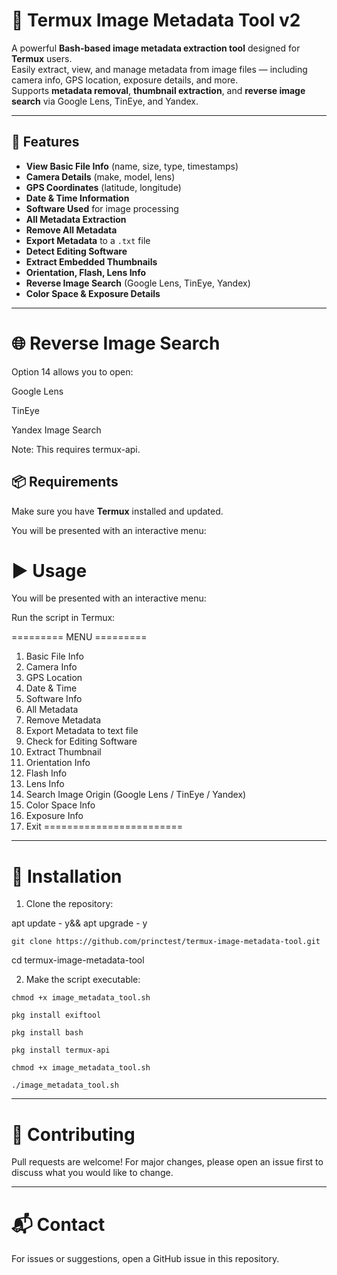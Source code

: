 # 📸 Termux Image Metadata Tool v2

A powerful **Bash-based image metadata extraction tool** designed for **Termux** users.  
Easily extract, view, and manage metadata from image files — including camera info, GPS location, exposure details, and more.  
Supports **metadata removal**, **thumbnail extraction**, and **reverse image search** via Google Lens, TinEye, and Yandex.

---

## 🚀 Features
- **View Basic File Info** (name, size, type, timestamps)
- **Camera Details** (make, model, lens)
- **GPS Coordinates** (latitude, longitude)
- **Date & Time Information**
- **Software Used** for image processing
- **All Metadata Extraction**
- **Remove All Metadata**
- **Export Metadata** to a `.txt` file
- **Detect Editing Software**
- **Extract Embedded Thumbnails**
- **Orientation, Flash, Lens Info**
- **Reverse Image Search** (Google Lens, TinEye, Yandex)
- **Color Space & Exposure Details**

---

# 🌐 Reverse Image Search

Option 14 allows you to open:

Google Lens

TinEye

Yandex Image Search


Note: This requires termux-api.

## 📦 Requirements

Make sure you have **Termux** installed and updated.

You will be presented with an interactive menu:

# ▶️ Usage

You will be presented with an interactive menu:

Run the script in Termux:

========= MENU =========
1. Basic File Info
2. Camera Info
3. GPS Location
4. Date & Time
5. Software Info
6. All Metadata
7. Remove Metadata
8. Export Metadata to text file
9. Check for Editing Software
10. Extract Thumbnail
11. Orientation Info
12. Flash Info
13. Lens Info
14. Search Image Origin (Google Lens / TinEye / Yandex)
15. Color Space Info
16. Exposure Info
17. Exit
========================

---

# 🔧 Installation

1. Clone the repository:

apt update - y&& apt upgrade - y

```
git clone https://github.com/princtest/termux-image-metadata-tool.git
```

cd termux-image-metadata-tool

2. Make the script executable:
```
chmod +x image_metadata_tool.sh
```

```
pkg install exiftool
```
```
pkg install bash
```
```
pkg install termux-api
```
```
chmod +x image_metadata_tool.sh
```
```
./image_metadata_tool.sh
```


---

# 🤝 Contributing

Pull requests are welcome!
For major changes, please open an issue first to discuss what you would like to change.


---

# 📬 Contact

For issues or suggestions, open a GitHub issue in this repository.
